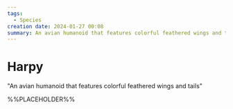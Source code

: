 ```yaml
---
tags:
  - Species
creation date: 2024-01-27 00:08
summary: An avian humanoid that features colorful feathered wings and tails
---
```

# Harpy

"An avian humanoid that features colorful feathered wings and tails"

%%PLACEHOLDER%%
